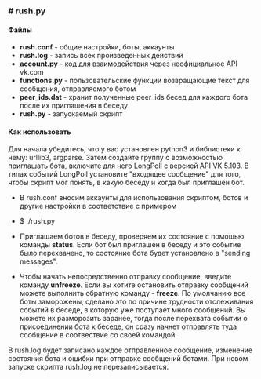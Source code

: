 ### # rush.py

#### Файлы
  - **rush.conf** - общие настройки, боты, аккаунты
  - **rush.log** - запись всех произведенных действий
  - **account.py** - код для взаимодействия через неофициальное API vk.com
  - **functions.py** - пользовательские функции возвращающие текст для сообщения, отправляемого ботом
  - **peer_ids.dat** - хранит полученные peer_ids бесед для каждого бота после их приглашения в беседу
  - **rush.py** - запускаемый скрипт

#### Как использовать
Для начала убедитесь, что у вас установлен python3 и библиотеки к нему: urllib3, argparse.
Затем создайте группу с возможностью приглашать бота, включите для него LongPoll с версией API VK 5.103.
В типах событий LongPoll установите "входящее сообщение" для того, чтобы скрипт мог понять, в какую беседу и когда был приглашен бот.

  - В rush.conf вносим аккаунты для использования скриптом, ботов и другие настройки в соответствие с примером
  
  - $ ./rush.py
  
  - Приглашаем ботов в беседу, проверяем их состояние с помощью команды **status**. Если бот был приглашен в беседу и это событие было перехвачено, то состояние бота будет установлено в "sending messages".
  
  - Чтобы начать непосредственно отправку сообщение, введите команду **unfreeze**. Если вы хотите остановить отправку сообщений можете выполнить обратную команду - **freeze**. По умолчанию все боты заморожены, сделано это по причине трудности отслеживания событий в беседе, в которую уже поступает много сообщений. Вы можете их разморозить заранее, тогда после перехвата событии о присоединении бота к беседе, он сразу начнет отправлять туда сообщение в соотвествие со своей командой. 
  
В rush.log будет записано каждое отправленное сообщение, изменение состояния бота и ошибки при отправке сообщений ботами.
При новом запуске скрипта rush.log не перезаписывается.
